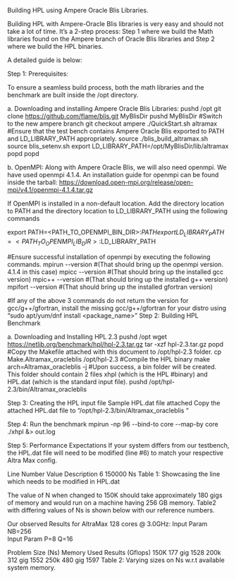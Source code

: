 Building HPL using Ampere Oracle Blis Libraries.

Building HPL with Ampere-Oracle Blis libraries is very easy and should not take a lot of time. It’s a 2-step process:
Step 1 where we build the Math libraries found on the Ampere branch of Oracle Blis libraries and Step 2 where we build the HPL binaries.

A detailed guide is below: 

Step 1: Prerequisites: 

To ensure a seamless build process, both the math libraries and the benchmark are built inside the /opt directory.


a.	Downloading and installing Ampere Oracle Blis Libraries:
pushd /opt
git clone https://github.com/flame/blis.git MyBlisDir
pushd MyBlisDir
#Switch to the new ampere branch 
git checkout ampere
./QuickStart.sh altramax
#Ensure that the test bench contains Ampere Oracle Blis exported to PATH and LD_LIBRARY_PATH appropriately.
source ./blis_build_altramax.sh
source blis_setenv.sh
export LD_LIBRARY_PATH=/opt/MyBlisDir/lib/altramax
popd
popd

b.	OpenMPI: Along with Ampere Oracle Blis, we will also need openmpi. We have used openmpi 4.1.4. An installation guide for openmpi can be found inside the tarball: https://download.open-mpi.org/release/open-mpi/v4.1/openmpi-4.1.4.tar.gz 

If OpenMPI is installed in a non-default location. Add the <bin> directory location to PATH and the <lib> directory location to LD_LIBRARY_PATH using the following commands

export PATH=<PATH_TO_OPENMPI_BIN_DIR>:$PATH
export LD_LIBRARY_PATH=< PATH_TO_OPENMPI_LIB_DIR>:$LD_LIBRARY_PATH

#Ensure successful installation of openmpi by executing the following commands.
mpirun --version  #(That should bring up the openmpi version. 4.1.4 in this case)
mpicc --version #(That should bring up the installed gcc version)
mpic++ --version #(That should bring up the installed g++ version)
mpifort --version #(That should bring up the installed gfortran version)

#If any of the above 3 commands do not return the version for gcc/g++/gfortran, install the missing gcc/g++/gfortran for your distro using “sudo apt/yum/dnf install <package_name>”
Step 2: Building HPL Benchmark

a.	Downloading and Installing HPL 2.3
pushd /opt
wget https://netlib.org/benchmark/hpl/hpl-2.3.tar.gz
tar -xzf hpl-2.3.tar.gz
popd
#Copy the Makefile attached with this document to /opt/hpl-2.3 folder.
cp Make.Altramax_oracleblis /opt/hpl-2.3
#Compile the HPL binary
make arch=Altramax_oracleblis -j
#Upon success, a bin folder will be created. This folder should contain 2 files xhpl (which is the HPL #binary) and HPL.dat (which is the standard input file).
pushd /opt/hpl-2.3/bin/Altramax_oracleblis 



Step 3: Creating the HPL input file
Sample HPL.dat file attached
Copy the attached HPL.dat file to “/opt/hpl-2.3/bin/Altramax_oracleblis “

Step 4: Run the benchmark
mpirun -np 96 --bind-to core --map-by core ./xhpl &> out.log


Step 5: Performance Expectations
If your system differs from our testbench, the HPL.dat file will need to be modified (line #6) to match your respective Altra Max config.

Line Number	Value	  Description
6	          150000	Ns
Table 1: Showcasing the line which needs to be modified in HPL.dat 

The value of N when changed to 150K should take approximately 180 gigs of memory and would run on a machine having 256 GB memory. Table2 with differing values of Ns is shown below with our reference numbers.

Our observed Results for AltraMax 128 cores @ 3.0GHz:
Input Param	
NB=256	    
Input Param	
P=8 Q=16			

Problem Size (Ns)	   Memory Used	Results (Gflops)
  150K	             177 gig	    1528
	200k	             312 gig	    1552
	250k	             480 gig	    1597
Table 2: Varying sizes on Ns w.r.t available system memory.
